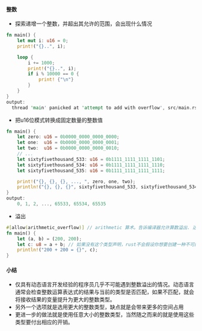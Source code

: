 #### 整数

- 探索递增一个整数，并超出其允许的范围，会出现什么情况

``` rust
fn main() {
    let mut i: u16 = 0;
    print!("{}..", i);

    loop {
        i += 1000;
        print!("{}..", i);
        if i % 10000 == 0 {
            print! {"\n"}
        }
    }
}
output:
  thread 'main' panicked at 'attempt to add with overflow', src/main.rs:6:9
```

- 把u16位模式转换成固定数量的整数值

``` rust
fn main() {
    let zero: u16 = 0b0000_0000_0000_0000;
    let one:  u16 = 0b0000_0000_0000_0001;
    let two:  u16 = 0b0000_0000_0000_0010;
    // ...
    let sixtyfivethousand_533: u16 = 0b1111_1111_1111_1101;
    let sixtyfivethousand_534: u16 = 0b1111_1111_1111_1110;
    let sixtyfivethousand_535: u16 = 0b1111_1111_1111_1111;

    print!("{}, {}, {}, ..., ", zero, one, two);
    println!("{}, {}, {}", sixtyfivethousand_533, sixtyfivethousand_534, sixtyfivethousand_535);
}
output:
    0, 1, 2, ..., 65533, 65534, 65535
```
- 溢出
```rust
#[allow(arithmetic_overflow)] // arithmetic 算术。告诉编译器允许算数溢出. 这样的代码可以编译通过，但运行会出现panic;不加这个属性，编译不通过
fn main() {
    let (a, b) = (200, 200);
    let c: u8 = a + b; // 如果没有这个类型声明，rust不会假设你想要创建一种不可能的情况
    println!("200 + 200 = {}", c);
}
```

#### 小结

- 仅具有动态语言开发经验的程序员几乎不可能遇到整数溢出的情况。动态语言通常会检查整数运算表达式的结果与当前的类型是否匹配，如果不匹配，就会将接收结果的变量提升为更大的整数类型。
- 另外一个选项就是选用更大的整数类型，缺点就是会带来更多的空间占用
- 更进一步的做法就是使用任意大小的整数类型，当然随之而来的就是使用这些类型要付出相应的开销。